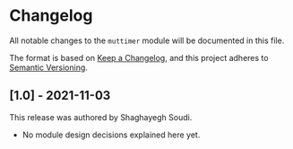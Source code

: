 # Changelog

All notable changes to the `muttimer` module will be documented in this file.

The format is based on [Keep a Changelog](https://keepachangelog.com/en/1.0.0/),
and this project adheres to [Semantic Versioning](https://semver.org/spec/v2.0.0.html).

## [1.0] - 2021-11-03

This release was authored by Shaghayegh Soudi.

<!-- TODO: Explain each important module design decision below. -->

- No module design decisions explained here yet.
